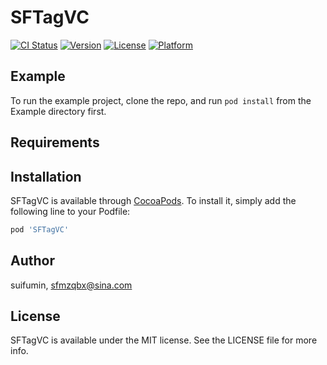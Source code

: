 # SFTagVC

[![CI Status](https://img.shields.io/travis/suifumin/SFTagVC.svg?style=flat)](https://travis-ci.org/suifumin/SFTagVC)
[![Version](https://img.shields.io/cocoapods/v/SFTagVC.svg?style=flat)](https://cocoapods.org/pods/SFTagVC)
[![License](https://img.shields.io/cocoapods/l/SFTagVC.svg?style=flat)](https://cocoapods.org/pods/SFTagVC)
[![Platform](https://img.shields.io/cocoapods/p/SFTagVC.svg?style=flat)](https://cocoapods.org/pods/SFTagVC)

## Example

To run the example project, clone the repo, and run `pod install` from the Example directory first.

## Requirements

## Installation

SFTagVC is available through [CocoaPods](https://cocoapods.org). To install
it, simply add the following line to your Podfile:

```ruby
pod 'SFTagVC'
```

## Author

suifumin, sfmzqbx@sina.com

## License

SFTagVC is available under the MIT license. See the LICENSE file for more info.
